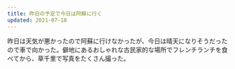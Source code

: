 ```yaml
---
title: 昨日の予定で今日は阿蘇に行く
updated: 2021-07-18
---
```


昨日は天気が悪かったので阿蘇に行けなかったが、今日は晴天になりそうだったので車で向かった。僻地にあるおしゃれな古民家的な場所でフレンチランチを食べてから、草千里で写真をたくさん撮った。
